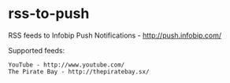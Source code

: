rss-to-push
===========

RSS feeds to Infobip Push Notifications - http://push.infobip.com/




Supported feeds:

    YouTube - http://www.youtube.com/
    The Pirate Bay - http://thepiratebay.sx/
